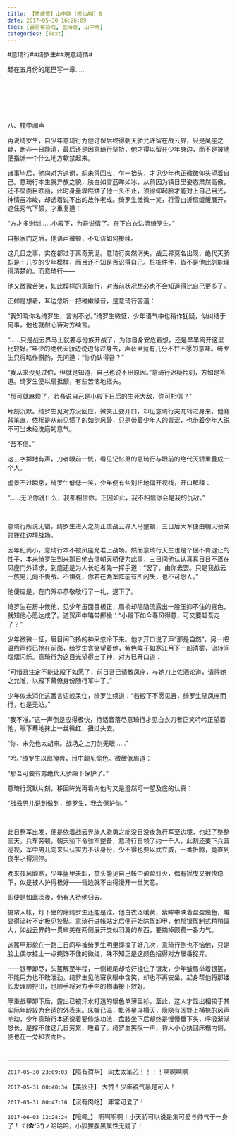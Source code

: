 ```yaml
---
title: 【意绮意】山中晓（修仙AU）8
date: 2017-05-30 16:26:09
tags: [霹雳布袋戏, 意绮意, 山中晓]
categories: [Text]
---
```


<p dir="ltr"  >#意琦行##绮罗生##瑰意绮情#</p> 
<p dir="ltr"  >赶在五月份的尾巴写一章……</p> 
<p dir="ltr"  >&nbsp;</p> 
<p dir="ltr"  >&nbsp;</p> 
<p dir="ltr"  >&nbsp;</p> 
<p dir="ltr"  >八、枕中潮声</p> 
<p dir="ltr"  >再说绮罗生，自少年意琦行为他讨保后终得朝天骄允许留在战云界，只是凤座之疑，断非一日能消，最后还是因意琦行坚持，他才得以留在少年身边，而不是被随便指派一个什么地方软禁起来。</p> 
<p dir="ltr"  >诸事毕后，他向对方道谢，却未得回应，乍一抬头，才见少年也正微微仰头望着自己。意琦行本生就异族之貌，肤白如雪蓝眸如冰，从前因为镇日里姿态肃然高傲，还不显面目昳丽，此时身量骤然矮了他一头不止，须得仰起脸才能对上自己目光，神情虽冷峻，却透着说不出的故作老成。绮罗生微微一笑，将雪白折扇缓缓展开，遮住秀气下颌，才重复道：</p> 
<p dir="ltr"  >“方才多谢剑……小殿下，为吾说情了。在下白衣沽酒绮罗生。”</p> 
<p dir="ltr"  >自报家门之后，他语声微顿，不知该如何接续。</p> 
<p dir="ltr"  >这几日之事，实在都过于离奇荒诞。意琦行突然消失，战云界莫名出现，绝代天骄却是十几岁的少年模样，而且还不知是否识得自己。桩桩件件，皆不是他此刻能理得清楚的。而意琦行——</p> 
<p dir="ltr"  >他又微微苦笑，如此模样的意琦行，对当前状况想必也不会知道得比自己更多了。</p> 
<p dir="ltr"  >正如是想着，耳边忽听一把稚嫩嗓音，是意琦行答道：</p> 
<p dir="ltr"  >“我知晓你名绮罗生，言谢不必。”绮罗生微怔，少年语气中也稍作犹疑，似纠结于何事，他也就耐心待对方续言。</p> 
<p dir="ltr"  >“……只是战云界马上就要与他族开战了，为你自身安危着想，还是早早离开这里比较好。”年少的绝代天骄边说边背过身去，声音里竟有几分不甘不愿的意味。绮罗生只得略作斟酌，先问道：“你仍认得吾？”</p> 
<p dir="ltr"  >“我从来没见过你，但就是知道，自己也说不出原因。”意琦行迟疑片刻，方如是答道。绮罗生便以扇抵额，有些苦恼地摇头。</p> 
<p dir="ltr"  >“那可就麻烦了，若吾说自己是小殿下日后的生死大敌，你可相信？”</p> 
<p dir="ltr"  >片刻沉默。绮罗生见对方没回应，微笑正要开口，却见意琦行突兀转过身来。他脊背笔直，依稀是从前见惯了的如剑风骨，只是带着少年人的青涩，也带着少年人锐不可当未经洗磨的意气。</p> 
<p dir="ltr"  >“吾不信。”</p> 
<p dir="ltr"  >这三字掷地有声，刀者眼前一恍，看见记忆里的意琦行与眼前的绝代天骄重叠成一个人。</p> 
<p dir="ltr"  >虚景不过瞬息，绮罗生低低一笑，少年便有些别扭地偏开视线，开口解释：</p> 
<p dir="ltr"  >“……无论你说什么，我都相信你。正因如此，我不相信你会是我的仇敌。”</p> 
<p dir="ltr"  >&nbsp;</p> 
<p dir="ltr"  >意琦行所说无错，绮罗生进入之刻正值战云界人马整顿，三日后大军便由朝天骄亲领拨往边境战场。</p> 
<p dir="ltr"  >因年纪尚小，意琦行本不被凤座允准上战场。然而意琦行天生也是个倔不肯退让的性子，本来绮罗生到来那日他去寻朝天骄便为此事，三日间他认认真真日日不落在凤座门外请求，到底还是为人长姐者先一挥手道：“罢了，由你去罢。只是我战云一族男儿向不畏战、不惧死，你若在两军阵前有所闪失，也不可怨人。”</p> 
<p dir="ltr"  >他便应是，在门外恭恭敬敬行了一礼，退下了。</p> 
<p dir="ltr"  >绮罗生在房中候他，见少年虽面目板正，眉梢却隐隐流露出一股压抑不住的喜色，就知他心愿达成了。道贺声中略带揶揄：“小殿下如今春风得意，可又要赶吾走了？”</p> 
<p dir="ltr"  >少年微微一怔，眉目间飞扬的神采忽冷下来。他才开口说了声“那是自然”，另一把温煦声线已抢在前面，绮罗生含笑望着他，紫色眸子如寒江月下一船清雾，流转间熠熠闪烁。意琦行为这目光望得出了神，对方已开口道：</p> 
<p dir="ltr"  >“可惜吾注定不能让殿下如愿了，前日吾已请教凤座，与她刀上佐酒论道，请得她之允准，以殿下幕僚身份随行军中了。”</p> 
<p dir="ltr"  >少年似未消化这番言语般呆住，绮罗生续道：“若殿下不愿见吾，绮罗生随凤座而行，也是无妨。”</p> 
<p dir="ltr"  >“我不准。”这一声倒是应得极快，待话音落尽意琦行才见白衣刀者正笑吟吟正望着他，眼下蓦地抹上一丝微红，扭过头去。</p> 
<p dir="ltr"  >“你、未免也太胡来。战场之上刀剑无眼……”</p> 
<p dir="ltr"  >“哈。”绮罗生以扇掩唇，目中颇见愉色。微微低眉道：</p> 
<p dir="ltr"  >“那吾可要有劳绝代天骄殿下保护了。”</p> 
<p dir="ltr"  >意琦行沉默片刻，移回眸光再看向他时又是澄然可一望及底的认真：</p> 
<p dir="ltr"  >“战云男儿说到做到，绮罗生，我会保护你。”</p> 
<p dir="ltr"  >&nbsp;</p> 
<p dir="ltr"  >此日整军出发，便是依着战云界族人骁勇之能没日没夜急行军至边境，也赶了整整三天。兵车劳顿，朝天骄下令驻军整备，意琦行自领了约一千人，此刻还要下兵营巡视，军中男儿向来只认实力不认身份，少不得也要以武立威，一番折腾，竟直到夜半才得消停。</p> 
<p dir="ltr"  >晚来夜风颇寒，少年盔甲未卸，举头能见自己帐中盈盈灯火，偶有摇曳又很快稳下，似是被人护得极好——唇边就不由得漫开一丝笑意。</p> 
<p dir="ltr"  >即便是如此深夜，仍有人待他归去。</p> 
<p dir="ltr"  >挑帘入帐，灯下坐的除绮罗生还能是谁。他白衣泛暖黄，紫眸中映着盈盈烛色，越显得流转不定极见狡黠。意琦行进帐站定后便开始除盔卸甲，他那银盔制式稍稍偏大，如战云界的一贯审美在两侧展开类似羽翼的东西，要摘掉颇费一番力气。</p> 
<p dir="ltr"  >这盔甲形貌在一路三日间早被绮罗生明里揶揄了好几次，意琦行倒也不恼他，只是脸上偶尔挂上一点掩饰不住的微红，殊不知正是这颜色招得对方屡番捉弄。</p> 
<p dir="ltr"  >——银甲卸尽，头盔解至半程，一侧翅尾却恰好挂住了银发，少年皱眉举着银盔，不能用力也不敢泄劲，绮罗生见他窘状眼中含笑，却也不再安坐，起身帮他将那缕长发理顺捋出，也顺手将对方手中的物事接下放好。</p> 
<p dir="ltr"  >厚重战甲卸下后，露出已被汗水打透的银色单薄里衫，至此，这人才显出相较于其实际年龄较为合适的外表来。床幄已温，帐外星斗横天，隐隐有阔野上横掠的风声响动，少年意琦行本还说着要修炼功法，盘膝坐下后却终是慢慢垂下头，呼吸渐渐悠长，是撑不住这几日劳累，睡着了。绮罗生笑叹一声，将人小心扶回床榻内侧，便也在一旁和衣而卧。</p> 
<p dir="ltr"  >&nbsp;</p>

<!-- more -->

---

`2017-05-30 23:09:03` 【隰有荷华】 向太太笔芯！！！！啊啊啊啊

`2017-05-31 00:40:34` 【美狄亚】 大赞！少年锐气最是可人！

`2017-05-31 00:47:16` 【沒有肉吃】 非常可爱了！

`2017-06-03 12:28:24` 【哦椰\_】 啊啊啊啊！小天骄可以说是集可爱与帅气于一身了！ヾ(✿❛3❛)ノ哈哈哈，小狐狸腹黑属性无疑了！
